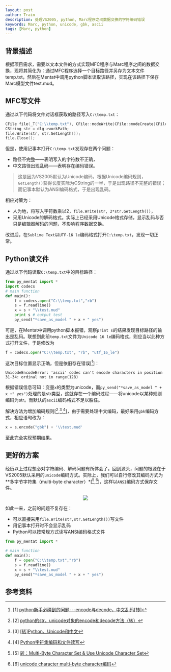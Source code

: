 ```yaml
---
layout: post
author: Train
description: 处理VS2005, python, Marc程序之间数据交换的字符编码错误
keywords: Marc, python, unicode, gbk, ascii
tags: [Marc, python]
---
```


## 背景描述
根据项目需求，需要以文本文件的方式实现MFC程序与Marc程序之间的数据交换，现将其简化为：通过MFC程序选择一个目标路径并另存为文本文件temp.txt，然后在Mentat中调用python脚本读取该路径，实现在该路径下保存Marc模型文件test.mud。

## MFC写文件

通过以下代码将文件对话框获取的路径写入`C:\temp.txt`：

```c++
CFile file(_T("C:\\temp.txt"), CFile::modeWrite|CFile::modeCreate|CFile::typeBinary);
CString str = dlg->workPath;
file.Write(str, str.GetLength());
file.Close();
```

但是，使用记事本打开`C:\temp.txt`发现存在两个问题：

* 路径不完整——表明写入的字符数不正确，
* 中文路径出现乱码——表明存在编码错误。

> 这是因为VS2005默认为Unicode编码，根据Unicode编码规则，`GetLength()`获得长度实际为CString的一半，于是出现路径不完整的错误；而记事本默认为ANSI编码格式，于是出现乱码。

相应对策为：

* 人为地，将写入字符数乘以2，`file.Write(str, 2*str.GetLength())`，
* 采用Unicode的解码格式。实际上已经采用Unicode格式存储，显示乱码与否只是编辑器解码的问题，不影响程序数据交换。

改进后，在`Sublime Text`以`UTF-16 le`编码格式打开`C:\temp.txt`，发现一切正常。

## Python读文件

通过以下代码读取`C:\temp.txt`中的目标路径：

```python
from py_mentat import *
import codecs
# main function
def main():
    f = codecs.open("C:\\temp.txt","rb")
    s = f.readline()
    x = s + "\\test.mud"
    print s # output test
    py_send("*save_as_model " + x + " yes")
```

可是，在Mentat中调用python脚本报错，观察`print s`的结果发现目标路径的输出是乱码。联想到此前`temp.txt`文件为`Unicode 16 le`编码格式，则应当以此种方式打开文件，于是修改为

```python
f = codecs.open("C:\\temp.txt", "rb", "utf_16_le")
```

这次目标位置显示正确，但是依旧存在错误[[^1]]：

```
UnicodeEncodeError: 'ascii' codec can't encode characters in position 31-34: ordinal not in range(128)
```

根据错误信息可知：变量`x`的类型为unicode，而`py_send("*save_as_model " + x +" yes")`处理的是str类型，这就存在一个编码过程——将unicode以某种规则编码为str。而默认的`ascii`编码格式不足以胜任。

解决方法为增加编码规则[[^2],[^3],[^4]]，由于需要处理中文编码，最好采用`gbk`编码方式，相应语句改为：

```python
x = s.encode("gbk") + '\\test.mud'
```

至此完全实现预期结果。

## 更好的方案

经历以上过程想必对字符编码、解码问题有所体会了。回到源头，问题的根源在于VS2005默认采用的`unicode`编码方式。实际上，我们可以自行修改其编码方式为**多字节字符集（multi-byte character）*[[^5],[^6]]，这样以`ANSI`编码方式保存文件。

<div align='center'><img src="{{ "/images/2012-10-10-01.jpg" | prepend: site.baseurl }}"></div>

如此一来，之前的问题不复存在：

* 可以直接采用`file.Write(str,str.GetLength())`写文件
* 用记事本打开时不会显示乱码
* Python可以按常规方式读写ANSI编码格式文件

```python
from py_mentat import *

# main function
def main():
    f = open("C:\\temp.txt","rb")
    s = f.readline()
    x = s + "\\test.mud"
    py_send("*save_as_model " + x + " yes")
```

## 参考资料

[^1]: [1] [python新手必碰到的问题---encode与decode，中文乱码[转]](http://www.51testing.com/?uid-524463-action-viewspace-itemid-817888)
[^2]: [2] [python的str，unicode对象的encode和decode方法（转）](http://www.cnblogs.com/DxSoft/archive/2010/05/21/1741043.html)
[^3]: [3] [[转]Python、Unicode和中文](http://www.blogjava.net/pts/archive/2008/02/25/182076.html)
[^4]: [4] [Python字符集编码和文件读写](http://blog.csdn.net/lf8289/article/details/2465196)
[^5]: [5] [转：Multi-Byte Character Set &amp; Use Unicode Character Set](http://blog.sina.com.cn/s/blog_78fd98af0100xlgq.html)
[^6]: [6] [unicode character multi-byte character编码](http://blog.163.com/dujinhui1988@126/blog/static/14028002720114141012541/)